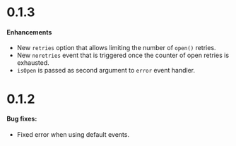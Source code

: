 # 0.1.3

#### Enhancements

 - New `retries` option that allows limiting the number of `open()` retries.
 - New `noretries` event that is triggered once the counter of open retries is exhausted.
 - `isOpen` is passed as second argument to `error` event handler.

# 0.1.2

#### Bug fixes:

 - Fixed error when using default events.
